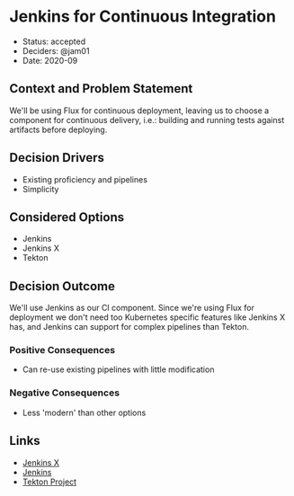 # Jenkins for Continuous Integration

* Status: accepted
* Deciders: @jam01
* Date: 2020-09

## Context and Problem Statement

We'll be using Flux for continuous deployment, leaving us to choose a component for continuous delivery, i.e.: building and running tests against artifacts before deploying.

## Decision Drivers <!-- optional -->

* Existing proficiency and pipelines
* Simplicity

## Considered Options

* Jenkins
* Jenkins X
* Tekton

## Decision Outcome

We'll use Jenkins as our CI component. Since we're using Flux for deployment we don't need too Kubernetes specific features like Jenkins X has, and Jenkins can support for complex pipelines than Tekton.

### Positive Consequences <!-- optional -->

* Can re-use existing pipelines with little modification

### Negative Consequences <!-- optional -->

* Less 'modern' than other options

## Links <!-- optional -->

* [Jenkins X](https://jenkins-x.io/)
* [Jenkins](https://www.jenkins.io/)
* [Tekton Project](https://github.com/tektoncd)
